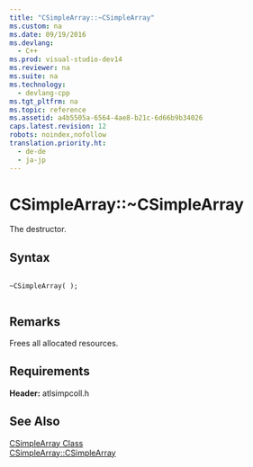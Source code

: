 ```yaml
---
title: "CSimpleArray::~CSimpleArray"
ms.custom: na
ms.date: 09/19/2016
ms.devlang: 
  - C++
ms.prod: visual-studio-dev14
ms.reviewer: na
ms.suite: na
ms.technology: 
  - devlang-cpp
ms.tgt_pltfrm: na
ms.topic: reference
ms.assetid: a4b5505a-6564-4ae8-b21c-6d66b9b34026
caps.latest.revision: 12
robots: noindex,nofollow
translation.priority.ht: 
  - de-de
  - ja-jp
---
```

# CSimpleArray::~CSimpleArray
The destructor.  
  
## Syntax  
  
```  
  
~CSimpleArray( );  
  
```  
  
## Remarks  
 Frees all allocated resources.  
  
## Requirements  
 **Header:** atlsimpcoll.h  
  
## See Also  
 [CSimpleArray Class](../vs140/CSimpleArray-Class.md)   
 [CSimpleArray::CSimpleArray](../vs140/CSimpleArray--CSimpleArray.md)